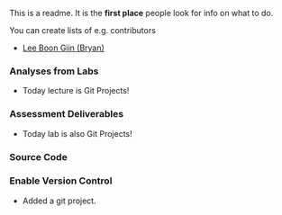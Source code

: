 This is a readme. It is the __first place__ people look for info on what to do. 

You can create lists of e.g. contributors
- [Lee Boon Giin (Bryan)](contributors/bryanlbg.md)


### Analyses from Labs
- Today lecture is Git Projects!

### Assessment Deliverables
- Today lab is also Git Projects!

### Source Code

### Enable Version Control
- Added a git project.
